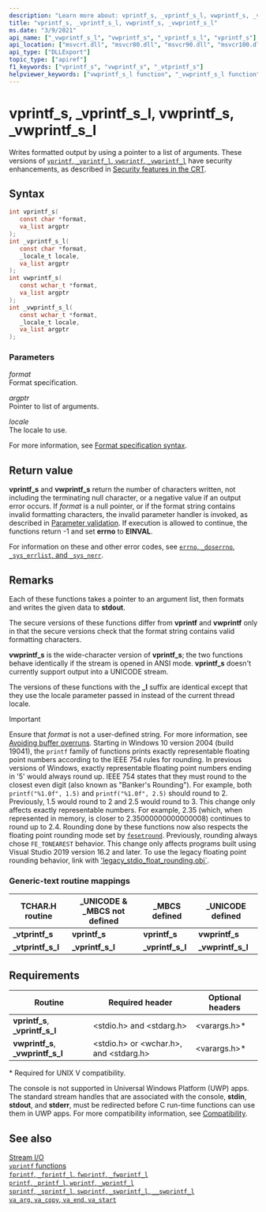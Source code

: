 ```yaml
---
description: "Learn more about: vprintf_s, _vprintf_s_l, vwprintf_s, _vwprintf_s_l"
title: "vprintf_s, _vprintf_s_l, vwprintf_s, _vwprintf_s_l"
ms.date: "3/9/2021"
api_name: ["_vwprintf_s_l", "vwprintf_s", "_vprintf_s_l", "vprintf_s"]
api_location: ["msvcrt.dll", "msvcr80.dll", "msvcr90.dll", "msvcr100.dll", "msvcr100_clr0400.dll", "msvcr110.dll", "msvcr110_clr0400.dll", "msvcr120.dll", "msvcr120_clr0400.dll", "ucrtbase.dll"]
api_type: ["DLLExport"]
topic_type: ["apiref"]
f1_keywords: ["vprintf_s", "vwprintf_s", "_vtprintf_s"]
helpviewer_keywords: ["vwprintf_s_l function", "_vwprintf_s_l function", "vwprintf_s function", "_vtprintf_s_l function", "vprintf_s_l function", "vtprintf_s_l function", "_vtprintf_s function", "vtprintf_s function", "_vprintf_s_l function", "formatted text [C++]", "vprintf_s function"]
---
```

# vprintf_s, _vprintf_s_l, vwprintf_s, _vwprintf_s_l

Writes formatted output by using a pointer to a list of arguments. These versions of [`vprintf`, `_vprintf_l`, `vwprintf`, `_vwprintf_l`](vprintf-vprintf-l-vwprintf-vwprintf-l.md) have security enhancements, as described in [Security features in the CRT](../security-features-in-the-crt.md).

## Syntax

```C
int vprintf_s(
   const char *format,
   va_list argptr
);
int _vprintf_s_l(
   const char *format,
   _locale_t locale,
   va_list argptr
);
int vwprintf_s(
   const wchar_t *format,
   va_list argptr
);
int _vwprintf_s_l(
   const wchar_t *format,
   _locale_t locale,
   va_list argptr
);
```

### Parameters

*format*<br/>
Format specification.

*argptr*<br/>
Pointer to list of arguments.

*locale*<br/>
The locale to use.

For more information, see [Format specification syntax](../format-specification-syntax-printf-and-wprintf-functions.md).

## Return value

**vprintf_s** and **vwprintf_s** return the number of characters written, not including the terminating null character, or a negative value if an output error occurs. If *format* is a null pointer, or if the format string contains invalid formatting characters, the invalid parameter handler is invoked, as described in [Parameter validation](../parameter-validation.md). If execution is allowed to continue, the functions return -1 and set **errno** to **EINVAL**.

For information on these and other error codes, see [`errno`, `_doserrno`, `_sys_errlist`, and `_sys_nerr`](../errno-doserrno-sys-errlist-and-sys-nerr.md).

## Remarks

Each of these functions takes a pointer to an argument list, then formats and writes the given data to **stdout**.

The secure versions of these functions differ from **vprintf** and **vwprintf** only in that the secure versions check that the format string contains valid formatting characters.

**vwprintf_s** is the wide-character version of **vprintf_s**; the two functions behave identically if the stream is opened in ANSI mode. **vprintf_s** doesn't currently support output into a UNICODE stream.

The versions of these functions with the **_l** suffix are identical except that they use the locale parameter passed in instead of the current thread locale.

> [!IMPORTANT]
> Ensure that *format* is not a user-defined string. For more information, see [Avoiding buffer overruns](/windows/win32/SecBP/avoiding-buffer-overruns).
> Starting in Windows 10 version 2004 (build 19041), the `printf` family of functions prints exactly representable floating point numbers according to the IEEE 754 rules for rounding. In previous versions of Windows, exactly representable floating point numbers ending in '5' would always round up. IEEE 754 states that they must round to the closest even digit (also known as "Banker's Rounding"). For example, both `printf("%1.0f", 1.5)` and `printf("%1.0f", 2.5)` should round to 2. Previously, 1.5 would round to 2 and 2.5 would round to 3. This change only affects exactly representable numbers. For example, 2.35 (which, when represented in memory, is closer to 2.35000000000000008) continues to round up to 2.4. Rounding done by these functions now also respects the floating point rounding mode set by [`fesetround`](fegetround-fesetround2.md). Previously, rounding always chose `FE_TONEAREST` behavior. This change only affects programs built using Visual Studio 2019 version 16.2 and later. To use the legacy floating point rounding behavior, link with ['legacy_stdio_float_rounding.obj`](../link-options.md).

### Generic-text routine mappings

|TCHAR.H routine|_UNICODE & _MBCS not defined|_MBCS defined|_UNICODE defined|
|---------------------|------------------------------------|--------------------|-----------------------|
|**_vtprintf_s**|**vprintf_s**|**vprintf_s**|**vwprintf_s**|
|**_vtprintf_s_l**|**_vprintf_s_l**|**_vprintf_s_l**|**_vwprintf_s_l**|

## Requirements

|Routine|Required header|Optional headers|
|-------------|---------------------|----------------------|
|**vprintf_s**, **_vprintf_s_l**|\<stdio.h> and \<stdarg.h>|\<varargs.h>*|
|**vwprintf_s**, **_vwprintf_s_l**|\<stdio.h> or \<wchar.h>, and \<stdarg.h>|\<varargs.h>*|

\* Required for UNIX V compatibility.

The console is not supported in Universal Windows Platform (UWP) apps. The standard stream handles that are associated with the console, **stdin**, **stdout**, and **stderr**, must be redirected before C run-time functions can use them in UWP apps. For more compatibility information, see [Compatibility](../compatibility.md).

## See also

[Stream I/O](../stream-i-o.md)\
[`vprintf` functions](../vprintf-functions.md)\
[`fprintf`, `_fprintf_l`, `fwprintf`, `_fwprintf_l`](fprintf-fprintf-l-fwprintf-fwprintf-l.md)\
[`printf`, `_printf_l`, `wprintf`, `_wprintf_l`](printf-printf-l-wprintf-wprintf-l.md)\
[`sprintf`, `_sprintf_l`, `swprintf`, `_swprintf_l`, `__swprintf_l`](sprintf-sprintf-l-swprintf-swprintf-l-swprintf-l.md)\
[`va_arg`, `va_copy`, `va_end`, `va_start`](va-arg-va-copy-va-end-va-start.md)
